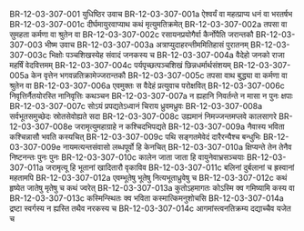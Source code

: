 BR-12-03-307-001  	युधिष्ठिर उवाच
BR-12-03-307-001a	ऐश्वर्यं वा महत्प्राप्य धनं वा भरतर्षभ
BR-12-03-307-001c	दीर्घमायुरवाप्याथ कथं मृत्युमतिक्रमेत्
BR-12-03-307-002a	तपसा वा सुमहता कर्मणा वा श्रुतेन वा
BR-12-03-307-002c	रसायनप्रयोगैर्वा कैर्नोपैति जरान्तकौ
BR-12-03-307-003  	भीष्म उवाच
BR-12-03-307-003a	अत्राप्युदाहरन्तीममितिहासं पुरातनम्
BR-12-03-307-003c	भिक्षोः पञ्चशिखस्येह संवादं जनकस्य च
BR-12-03-307-004a	वैदेहो जनको राजा महर्षिं वेदवित्तमम्
BR-12-03-307-004c	पर्यपृच्छत्पञ्चशिखं छिन्नधर्मार्थसंशयम्
BR-12-03-307-005a	केन वृत्तेन भगवन्नतिक्रामेज्जरान्तकौ
BR-12-03-307-005c	तपसा वाथ बुद्ध्या वा कर्मणा वा श्रुतेन वा
BR-12-03-307-006a	एवमुक्तः स वैदेहं प्रत्युवाच परोक्षवित्
BR-12-03-307-006c	निवृत्तिर्नैतयोरस्ति नानिवृत्तिः कथञ्चन
BR-12-03-307-007a	न ह्यहानि निवर्तन्ते न मासा न पुनः क्षपाः
BR-12-03-307-007c	सोऽयं प्रपद्यतेऽध्वानं चिराय ध्रुवमध्रुवः
BR-12-03-307-008a	सर्वभूतसमुच्छेदः स्रोतसेवोह्यते सदा
BR-12-03-307-008c	उह्यमानं निमज्जन्तमप्लवे कालसागरे
BR-12-03-307-008e 	जरामृत्युमहाग्राहे न कश्चिदभिपद्यते
BR-12-03-307-009a	नैवास्य भविता कश्चिन्नासौ भवति कस्यचित्
BR-12-03-307-009c	पथि सङ्गतमेवेदं दारैरन्यैश्च बन्धुभिः
BR-12-03-307-009e 	नायमत्यन्तसंवासो लब्धपूर्वो हि केनचित्
BR-12-03-307-010a	क्षिप्यन्ते तेन तेनैव निष्टनन्तः पुनः पुनः
BR-12-03-307-010c	कालेन जाता जाता हि वायुनेवाभ्रसञ्चयाः
BR-12-03-307-011a	जरामृत्यू हि भूतानां खादितारौ वृकाविव
BR-12-03-307-011c	बलिनां दुर्बलानां च ह्रस्वानां महतामपि
BR-12-03-307-012a	एवम्भूतेषु भूतेषु नित्यभूताध्रुवेषु च
BR-12-03-307-012c	कथं हृष्येत जातेषु मृतेषु च कथं ज्वरेत्
BR-12-03-307-013a	कुतोऽहमागतः कोऽस्मि क्व गमिष्यामि कस्य वा
BR-12-03-307-013c	कस्मिन्स्थितः क्व भविता कस्मात्किमनुशोचसि
BR-12-03-307-014a	द्रष्टा स्वर्गस्य न ह्यस्ति तथैव नरकस्य च
BR-12-03-307-014c	आगमांस्त्वनतिक्रम्य दद्याच्चैव यजेत च


